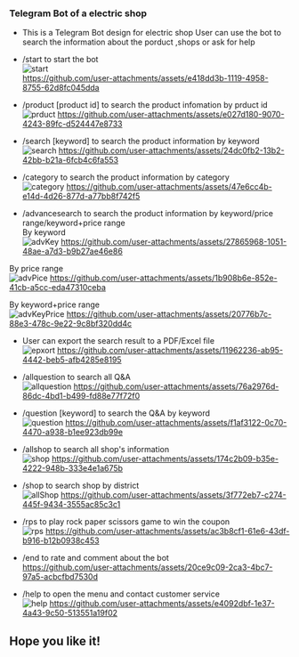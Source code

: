 ### Telegram Bot of a electric shop

* This is a Telegram Bot design for electric shop
  User can use the bot to search the information about the porduct ,shops or ask for help
  
*  /start to start the bot<br>
![start](https://github.com/Danwwwww/TgBot/blob/main/video/start.gif) <br>
https://github.com/user-attachments/assets/e418dd3b-1119-4958-8755-62d8fc045dda

*  /product [product id] to search the product infomation by prduct id<br>
![prduct](https://github.com/Danwwwww/TgBot/blob/main/video/product.gif) 
https://github.com/user-attachments/assets/e027d180-9070-4243-89fc-d524447e8733

* /search [keyword] to search the product information by keyword<br>
![search](https://github.com/Danwwwww/TgBot/blob/main/video/search.gif)
https://github.com/user-attachments/assets/24dc0fb2-13b2-42bb-b21a-6fcb4c6fa553

* /category to search the product information by category<br>
![category](https://github.com/Danwwwww/TgBot/blob/main/video/category.gif)
https://github.com/user-attachments/assets/47e6cc4b-e14d-4d26-877d-a77bb8f742f5

* /advancesearch to search the product information by keyword/price range/keyword+price range<br>
By keyword<br>
![advKey](https://github.com/Danwwwww/TgBot/blob/main/video/advKey.gif)
https://github.com/user-attachments/assets/27865968-1051-48ae-a7d3-b9b27ae46e86

By price range<br>
![advPice](https://github.com/Danwwwww/TgBot/blob/main/video/advPrice.gif)
https://github.com/user-attachments/assets/1b908b6e-852e-41cb-a5cc-eda47310ceba

By keyword+price range<br>
![advKeyPrice](https://github.com/Danwwwww/TgBot/blob/main/video/advKey%2BPrice.gif)
https://github.com/user-attachments/assets/20776b7c-88e3-478c-9e22-9c8bf320dd4c

* User can export the search result to a PDF/Excel file <br>
![epxort](https://github.com/Danwwwww/TgBot/blob/main/video/pdf.gif)
https://github.com/user-attachments/assets/11962236-ab95-4442-beb5-afb4285e8195

* /allquestion to search all Q&A<br>
![allquestion](https://github.com/Danwwwww/TgBot/blob/main/video/allQuestion'.gif)
https://github.com/user-attachments/assets/76a2976d-86dc-4bd1-b499-fd88e77f72f0

* /question [keyword] to search the Q&A by keyword<br>
![question](https://github.com/Danwwwww/TgBot/blob/main/video/question.gif)
https://github.com/user-attachments/assets/f1af3122-0c70-4470-a938-b1ee923db99e

* /allshop to search all shop's information <br>
![shop](https://github.com/Danwwwww/TgBot/blob/main/video/shop.gif)
https://github.com/user-attachments/assets/174c2b09-b35e-4222-948b-333e4e1a675b

* /shop to search shop by district<br>
![allShop](https://github.com/Danwwwww/TgBot/blob/main/video/shop.gif)
https://github.com/user-attachments/assets/3f772eb7-c274-445f-9434-3555ac85c3c1

* /rps to play rock paper scissors game to win the coupon<br>
![rps](https://github.com/Danwwwww/TgBot/blob/main/video/rps.gif)
https://github.com/user-attachments/assets/ac3b8cf1-61e6-43df-b916-b12b0938c453

* /end to rate and comment about the bot<br>
https://github.com/user-attachments/assets/20ce9c09-2ca3-4bc7-97a5-acbcfbd7530d

* /help to open the menu and contact customer service<br>
![help](https://github.com/Danwwwww/TgBot/blob/main/video/help.gif)
https://github.com/user-attachments/assets/e4092dbf-1e37-4a43-9c50-513551a19f02

## Hope you like it!
